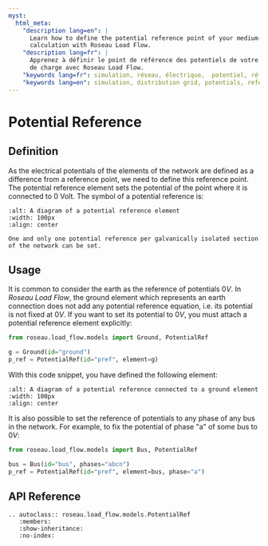 ```yaml
---
myst:
  html_meta:
    "description lang=en": |
      Learn how to define the potential reference point of your medium-voltage or low-voltage network for a load flow
      calculation with Roseau Load Flow.
    "description lang=fr": |
      Apprenez à définir le point de référence des potentiels de votre réseau électrique pour un calcul d'écoulement
      de charge avec Roseau Load Flow.
    "keywords lang=fr": simulation, réseau, électrique,  potentiel, référence
    "keywords lang=en": simulation, distribution grid, potentials, reference
---
```


# Potential Reference

## Definition

As the electrical potentials of the elements of the network are defined as a difference from a
reference point, we need to define this reference point. The potential reference element sets the
potential of the point where it is connected to $0$ Volt. The symbol of a potential reference is:

```{image} /_static/PotentialRef.svg
:alt: A diagram of a potential reference element
:width: 100px
:align: center
```

```{note}
One and only one potential reference per galvanically isolated section of the network can be set.
```

## Usage

It is common to consider the earth as the reference of potentials $0V$. In _Roseau Load Flow_, the
ground element which represents an earth connection does not add any potential reference equation,
i.e. its potential is not fixed at $0V$. If you want to set its potential to $0V$, you must attach
a potential reference element explicitly:

```python
from roseau.load_flow.models import Ground, PotentialRef

g = Ground(id="ground")
p_ref = PotentialRef(id="pref", element=g)
```

With this code snippet, you have defined the following element:

```{image} /_static/PotentialRef_With_Ground.svg
:alt: A diagram of a potential reference connected to a ground element
:width: 100px
:align: center
```

It is also possible to set the reference of potentials to any phase of any bus in the network.
For example, to fix the potential of phase "a" of some bus to $0V$:

```python
from roseau.load_flow.models import Bus, PotentialRef

bus = Bus(id="bus", phases="abcn")
p_ref = PotentialRef(id="pref", element=bus, phase="a")
```

## API Reference

```{eval-rst}
.. autoclass:: roseau.load_flow.models.PotentialRef
   :members:
   :show-inheritance:
   :no-index:
```
